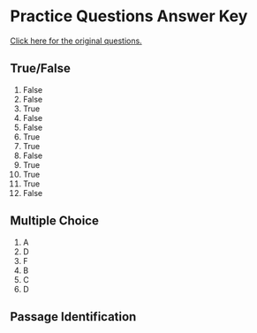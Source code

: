 # Practice Questions Answer Key

[Click here for the original questions.](questions.md)

## True/False

1. False
1. False
1. True
1. False
1. False
1. True
1. True
1. False
1. True
1. True
1. True
1. False

## Multiple Choice

1. A
1. D
1. F
1. B
1. C
1. D

## Passage Identification
